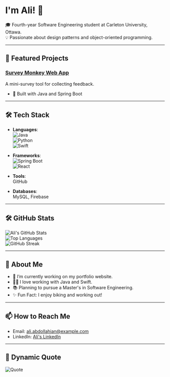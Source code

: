 # I'm Ali! 👋

🎓 Fourth-year Software Engineering student at Carleton University, Ottawa.                                                                                                                                                                                                                                           
💡 Passionate about design patterns and object-oriented programming.

---

## 🌟 Featured Projects

### [Survey Monkey Web App](https://github.com/JackieSL1/mini-survey-monkey.git)
A mini-survey tool for collecting feedback.  
- 🔧 Built with Java and Spring Boot  


---

## 🛠️ Tech Stack

- **Languages**:  
  ![Java](https://img.shields.io/badge/Java-ED8B00?style=flat-square&logo=java&logoColor=white)  
  ![Python](https://img.shields.io/badge/Python-3670A0?style=flat-square&logo=python&logoColor=ffdd54)  
 ![Swift](https://img.shields.io/badge/Swift-FA7343?style=flat-square&logo=swift&logoColor=white)   

- **Frameworks**:  
  ![Spring Boot](https://img.shields.io/badge/Spring_Boot-6DB33F?style=flat-square&logo=spring&logoColor=white)  
  ![React](https://img.shields.io/badge/React-20232A?style=flat-square&logo=react&logoColor=61DAFB)  

- **Tools**:  
  GitHub

- **Databases**:  
  MySQL, Firebase

---

## 🛠️ GitHub Stats

![Ali's GitHub Stats](https://github-readme-stats.vercel.app/api?username=AliAbdollahian&show_icons=true&theme=radical)  
![Top Languages](https://github-readme-stats.vercel.app/api/top-langs/?username=AliAbdollahian&layout=compact&theme=radical)  
![GitHub Streak](https://github-readme-streak-stats.herokuapp.com/?user=AliAbdollahian&theme=radical)

---

## 📝 About Me

- 🔭 I’m currently working on my portfolio website.
- 👨‍💻 I love working with Java and Swift.
- 📚 Planning to pursue a Master's in Software Engineering.
- ✨ Fun Fact: I enjoy biking and working out!

---

## 📫 How to Reach Me

- Email: [ali.abdollahian@example.com](mailto:ali.abdollahian@example.com)
- LinkedIn: [Ali's LinkedIn](https://linkedin.com/in/AliAbdollahian)

---

## 📖 Dynamic Quote
![Quote](https://quotes-github-readme.vercel.app/api?type=horizontal&theme=radical)


<!--
**AliAbdollahian/AliAbdollahian** is a ✨ _special_ ✨ repository because its `README.md` (this file) appears on your GitHub profile.

Here are some ideas to get you started:

- 🔭 I’m currently working on ...
- 🌱 I’m currently learning ...
- 👯 I’m looking to collaborate on ...
- 🤔 I’m looking for help with ...
- 💬 Ask me about ...
- 📫 How to reach me: ...
- 😄 Pronouns: ...
- ⚡ Fun fact: ...
-->
